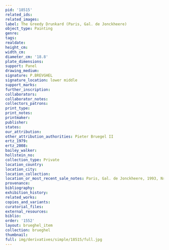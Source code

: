 ```yaml
---
pid: '18515'
related_ids: 
related_images: 
label: The Greedy Drunkard (Paris, Gal. de Jonckheere)
object_type: Painting
genre: 
tags: 
realdate: 
height_cm: 
width_cm: 
diameter_cm: '18.8'
plate_dimensions: 
support: Panel
drawing_medium: 
signature: P.BREVGHEL
signature_location: lower middle
support_marks: 
further_inscription: 
collaborators: 
collaborator_notes: 
collectors_patrons: 
print_type: 
print_notes: 
printmaker: 
publisher: 
states: 
our_attribution: 
other_attribution_authorities: Pieter Bruegel II
ertz_1979: 
ertz_2008: 
bailey_walker: 
hollstein_no: 
collection_type: Private
location_country: 
location_city: 
location_collection: 
location_or_most_recent_sale_notes: Paris, Gal. de Jonckheere, 1993, Nr. 15
provenance: 
bibliography: 
exhibition_history: 
related_works: 
copies_and_variants: 
curatorial_files: 
external_resources: 
biblio: 
order: '1552'
layout: brueghel_item
collection: brueghel
thumbnail: 
full: img/derivatives/simple/18515/full.jpg
---
```

